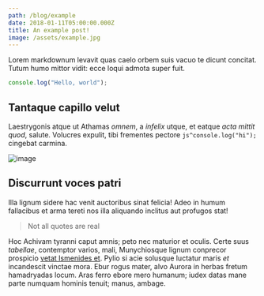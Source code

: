 ```yaml
---
path: /blog/example
date: 2018-01-11T05:00:00.000Z
title: An example post!
image: /assets/example.jpg
---
```


Lorem markdownum levavit quas caelo orbem suis vacuo te dicunt concitat. Tutum
humo mittor vidit: ecce loqui admota super fuit.

```javascript
console.log("Hello, world");
```

## Tantaque capillo velut

Laestrygonis atque ut Athamas _omnem_, a _infelix_ utque, et eatque _acta mittit
quod_, salute. Volucres expulit, tibi frementes pectore `js^console.log("hi");` cingebat carmina.

![image](/assets/example.jpg)

## Discurrunt voces patri

Illa lignum sidere hac venit auctoribus sinat felicia! Adeo in humum fallacibus
et arma tereti nos illa aliquando inclitus aut profugos stat!

> Not all quotes are real

Hoc Achivam tyranni caput amnis; peto nec maturior et oculis. Certe suus
_tabellae_, contemptor varios, mali, Munychiosque lignum conprecor prospicio
[vetat Ismenides et](http://quid.io/). Pylio si acie solusque luctatur maris
_et_ incandescit vinctae mora. Ebur rogus mater, alvo Aurora in herbas fretum
hamadryadas locum. Aras ferro ebore mero humanum; iudex datas mane parte numquam
hominis tenuit; manus, ambage.
